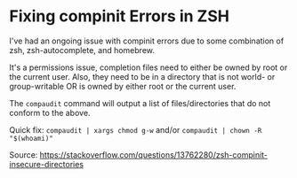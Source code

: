 # Fixing compinit Errors in ZSH

I've had an ongoing issue with compinit errors due to some combination of zsh,
zsh-autocomplete, and homebrew.

It's a permissions issue, completion files need to either be owned by root or
the current user. Also, they need to be in a directory that is not world- or
group-writable OR is owned by either root or the current user.

The `compaudit` command will output a list of files/directories that do not
conform to the above. 

Quick fix:
`compaudit | xargs chmod g-w`
and/or
`compaudit | chown -R "$(whoami)"`

Source:
https://stackoverflow.com/questions/13762280/zsh-compinit-insecure-directories
